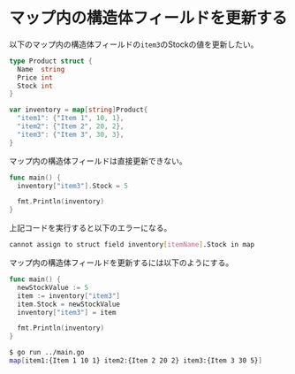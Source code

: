 # マップ内の構造体フィールドを更新する

以下のマップ内の構造体フィールドの`item3`のStockの値を更新したい。

```go
type Product struct {
  Name  string
  Price int
  Stock int
}

var inventory = map[string]Product{
  "item1": {"Item 1", 10, 1},
  "item2": {"Item 2", 20, 2},
  "item3": {"Item 3", 30, 3},
}
```

マップ内の構造体フィールドは直接更新できない。

```go
func main() {
  inventory["item3"].Stock = 5

  fmt.Println(inventory)
}
```

上記コードを実行すると以下のエラーになる。

```bash
cannot assign to struct field inventory[itemName].Stock in map
```

マップ内の構造体フィールドを更新するには以下のようにする。

```go
func main() {
  newStockValue := 5
  item := inventory["item3"]
  item.Stock = newStockValue
  inventory["item3"] = item

  fmt.Println(inventory)
}
```

```bash
$ go run ../main.go
map[item1:{Item 1 10 1} item2:{Item 2 20 2} item3:{Item 3 30 5}]
```
